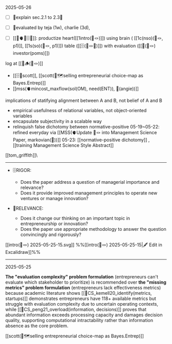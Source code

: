 2025-05-26
- [ ] 🚨explain sec.2.1 to 2.3🚨 
- [ ] 💸evaluated by teja (1w), charlie (3d), 
- [ ] [[📐🫀🧠🗄️💸]]:  productize heart([[1intro(📝🪢)]])  using brain ( [[1c(nso)(📜🪢, p1)]], [[1s(so)(📜🪢, p1)]]) table ([[🗄️(📝🪢🔴)]]) with evaluation ([[💸(📝🪢) investor(poms)]]) 


log at [[🚨🪵(📜🪢)]]
- [[🗄️🧠scott]], [[scott(🧭🗺️selling entrepreneurial choice-map as Bayes.Entrep)]]
- [[mss(🫀mincost_maxflow(sol(OM), need(ENT)), 🧠(angie))]]

implications of statifying alignment between A and B, not belief of A and B
- empirical usefulness of relational variables, not object-oriented variables
- encapsulate subjectivity in a scalable way
- relinquish false dichotomy between normative-positive 
05-19~05-22: refined everyday via [[MSS(🫀Update 📜🪢 into Management Science Paper, markovian(🧠))]]
05-23: [[normative-positive dichotomy]] , [[training Management Science Style Abstract]]

[[tom_griffith]]\

---

- 🗄️RIGOR:
	* Does the paper address a question of managerial importance and relevance? 
	* Does it provide improved management principles to operate new ventures or manage innovation?

- 👥RELEVANCE:
	- Does it change our thinking on an important topic in entrepreneurship or innovation?
	- Does the paper use appropriate methodology to answer the question convincingly and rigorously?

[[intro(📜🪢) 2025-05-25-15.svg]]
%%[[intro(📜🪢) 2025-05-25-15|🖋 Edit in Excalidraw]]%%

----


2025-05-25

**The "evaluation complexity" problem formulation** (entrepreneurs can't evaluate which stakeholder to prioritize) is recommended over **the "missing metrics" problem formulation** (entrepreneurs lack effectiveness metrics) because academic literature shows [[📜CS_kemell20_identify(metrics, startups)]] demonstrates entrepreneurs have 118+ available metrics but struggle with evaluation complexity due to uncertain operating contexts, while [[📜CS_peng21_overload(information, decisions)]] proves that abundant information exceeds processing capacity and damages decision quality, supporting computational intractability rather than information absence as the core problem.


[[scott(🧭🗺️selling entrepreneurial choice-map as Bayes.Entrep)]]